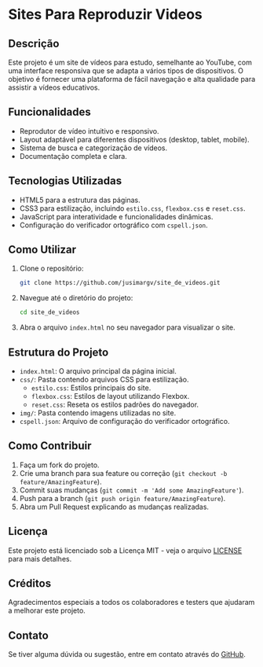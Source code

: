 # Sites Para Reproduzir Videos 

## Descrição
Este projeto é um site de vídeos para estudo, semelhante ao YouTube, com uma interface responsiva que se adapta a vários tipos de dispositivos. O objetivo é fornecer uma plataforma de fácil navegação e alta qualidade para assistir a vídeos educativos.

## Funcionalidades
- Reprodutor de vídeo intuitivo e responsivo.
- Layout adaptável para diferentes dispositivos (desktop, tablet, mobile).
- Sistema de busca e categorização de vídeos.
- Documentação completa e clara.

## Tecnologias Utilizadas
- HTML5 para a estrutura das páginas.
- CSS3 para estilização, incluindo `estilo.css`, `flexbox.css` e `reset.css`.
- JavaScript para interatividade e funcionalidades dinâmicas.
- Configuração do verificador ortográfico com `cspell.json`.

## Como Utilizar
1. Clone o repositório:
    ```bash
    git clone https://github.com/jusimargv/site_de_videos.git
    ```
2. Navegue até o diretório do projeto:
    ```bash
    cd site_de_videos
    ```
3. Abra o arquivo `index.html` no seu navegador para visualizar o site.

## Estrutura do Projeto
- `index.html`: O arquivo principal da página inicial.
- `css/`: Pasta contendo arquivos CSS para estilização.
    - `estilo.css`: Estilos principais do site.
    - `flexbox.css`: Estilos de layout utilizando Flexbox.
    - `reset.css`: Reseta os estilos padrões do navegador.
- `img/`: Pasta contendo imagens utilizadas no site.
- `cspell.json`: Arquivo de configuração do verificador ortográfico.

## Como Contribuir
1. Faça um fork do projeto.
2. Crie uma branch para sua feature ou correção (`git checkout -b feature/AmazingFeature`).
3. Commit suas mudanças (`git commit -m 'Add some AmazingFeature'`).
4. Push para a branch (`git push origin feature/AmazingFeature`).
5. Abra um Pull Request explicando as mudanças realizadas.

## Licença
Este projeto está licenciado sob a Licença MIT - veja o arquivo [LICENSE](LICENSE) para mais detalhes.

## Créditos
Agradecimentos especiais a todos os colaboradores e testers que ajudaram a melhorar este projeto.

## Contato
Se tiver alguma dúvida ou sugestão, entre em contato através do [GitHub](https://github.com/jusimargv).

